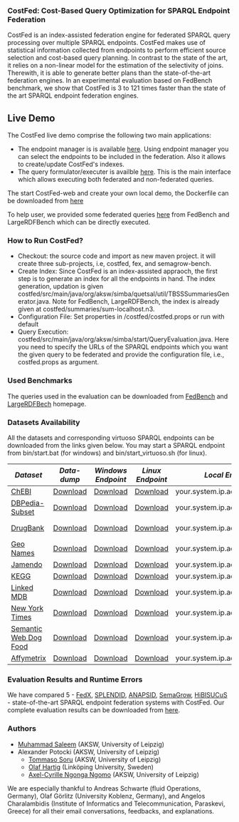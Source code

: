 ### CostFed: Cost-Based Query Optimization for SPARQL Endpoint Federation
 
 CostFed is an index-assisted federation engine for federated SPARQL query processing over multiple SPARQL endpoints. CostFed makes use of statistical information collected from endpoints to perform efficient source selection and cost-based query planning. In contrast to the state of the art, it relies on a non-linear model for the estimation of the selectivity of joins. Therewith, it is able to generate better plans than the state-of-the-art federation engines. In an experimental evaluation based on FedBench benchmark, we show
that CostFed is 3 to 121 times faster than the state of the art SPARQL endpoint federation engines. 
## Live Demo
The CostFed live demo comprise the following two main applications:
 * The endpoint manager is is available [here](http://manager.costfed.aksw.org). Using endpoint manager you can select the endpoints to be included in the federation. Also it allows to create/update CostFed's indexes. 
 * The query formulator/executer is availble [here](http://costfed.aksw.org). This is the main interface which allows executing both federated and non-federated queries. 
 
 The start CostFed-web and create your own local demo, the Dockerfile can be downloaded from [here](https://github.com/dice-group/CostFed/blob/master/Dokerfile)
 
 To help user, we provided some federated queries [here](http://costfed.aksw.org/rdf4j-workbench/repositories/costfed/saved-queries) from FedBench and LargeRDFBench which can be directly executed. 
### How to Run CostFed?
* Checkout: the source code and import as new maven project. it will create three sub-projects, i.e, costfed, fex, and semagrow-bench. 
* Create Index: Since CostFed is an index-assisted appraoch, the first step is to generate an index for all the endpoints in hand. The index generation, updation is given costfed/src/main/java/org/aksw/simba/quetsal/util/TBSSSummariesGenerator.java. Note for FedBench, LargeRDFBench, the index is already given at costfed/summaries/sum-localhost.n3. 
* Configuration File: Set properties in /costfed/costfed.props or run with default
* Query Execution: costfed/src/main/java/org/aksw/simba/start/QueryEvaluation.java. Here you need to specify the URLs of the SPARQL endpoints which you want the given query to be federated and provide the configuration file, i.e., costfed.props as argument.  

### Used Benchmarks
The queries used in the evaluation can be downloaded from [FedBench](http://fedbench.fluidops.net/) and [LargeRDFBech](https://github.com/AKSW/largerdfbench) homepage. 

### Datasets Availability 

All the datasets and corresponding virtuoso SPARQL endpoints can be downloaded from the links given below. You may start a SPARQL endpoint from bin/start.bat (for windows) and bin/start_virtuoso.sh (for linux). 

| *Dataset*  | *Data-dump*  | *Windows Endpoint*  | *Linux Endpoint*  | *Local Endpoint Url*  | *Live Endpoint Url*|
|------------|--------------|---------------------|-------------------|-----------------------|--------------------|
| [ChEBI](https://www.ebi.ac.uk/chebi/) |[Download](https://drive.google.com/file/d/0B1tUDhWNTjO-Vk81dGVkNVNuY1E/edit?usp=sharing/ )| [Download](https://drive.google.com/file/d/0B1tUDhWNTjO-TUR6RF9jX2xoMFU/edit?usp=sharing/)|[Download](https://drive.google.com/file/d/0B1tUDhWNTjO-Wk5LeHBzMUd3VHc/edit?usp=sharing )|your.system.ip.address:8890/sparql | - |
| [DBPedia-Subset](http://DBpedia.org/) |[Download](https://drive.google.com/file/d/0B1tUDhWNTjO-QWk5MVJud3cxUXM/edit?usp=sharing/ )|  [Download](https://drive.google.com/file/d/0B1tUDhWNTjO-WjNkZEZrTTZzbW8/edit?usp=sharing/)|[Download](https://drive.google.com/file/d/0B1tUDhWNTjO-OEgyXzBUVmlMQlk/edit?usp=sharing )|your.system.ip.address:8891/sparql |http://dbpedia.org/sparql |
| [ DrugBank](http://www.drugbank.ca/)|[Download](https://drive.google.com/file/d/0B1tUDhWNTjO-cVp5QV9VUWRuYkk/edit?usp=sharing/ ) | [Download](https://drive.google.com/file/d/0B1tUDhWNTjO-QmMyOE9RWV9oNHM/edit?usp=sharing/ )| [Download](https://drive.google.com/file/d/0B1tUDhWNTjO-U0V5Y0xDWXhzam8/edit?usp=sharing/ )|your.system.ip.address:8892/sparql | http://wifo5-04.informatik.uni-mannheim.de/drugbank/sparql|
| [Geo Names](http://www.geonames.org/) |[Download](https://drive.google.com/file/d/0B1tUDhWNTjO-WEZZb2VwOG5vZkU/edit?usp=sharing/ ) | [Download](https://drive.google.com/file/d/0B1tUDhWNTjO-VC1HWmhBMlFncWc/edit?usp=sharing/ ) | [Download](https://drive.google.com/file/d/0B_MUFqryVpByd3hJcHBPeHZhejA/edit?usp=sharing/ ) |your.system.ip.address:8893/sparql | http://factforge.net/sparql|
| [Jamendo](http://dbtune.org/jamendo/ ) |[Download](https://drive.google.com/file/d/0B1tUDhWNTjO-cWpmMWxxQ3Z2eVk/edit?usp=sharing/ ) | [Download](https://drive.google.com/file/d/0B1tUDhWNTjO-YXV6U0ZzLUF0S0k/edit?usp=sharing/ ) | [Download](https://drive.google.com/file/d/0B1tUDhWNTjO-V3JMZjdfRkZxLUU/edit?usp=sharing/ ) |your.system.ip.address:8894/sparql  | http://dbtune.org/jamendo/sparql/|
| [KEGG](http://www.genome.jp/kegg/) |[Download](https://drive.google.com/file/d/0B1tUDhWNTjO-TUdUcllRMGVJaHM/edit?usp=sharing/ ) | [Download](https://drive.google.com/file/d/0B1tUDhWNTjO-c1BNQ0dVWTVkUEU/edit?usp=sharing/ )| [Download](https://drive.google.com/file/d/0B1tUDhWNTjO-R1dKbDlHNXZ6blk/edit?usp=sharing/ ) |your.system.ip.address:8895/sparql |http://cu.kegg.bio2rdf.org/sparql |
| [Linked MDB](http://linkedmdb.org/) |[Download](https://drive.google.com/file/d/0B1tUDhWNTjO-bU5VN25NLXZXU0U/edit?usp=sharing/ ) | [Download](https://drive.google.com/file/d/0B1tUDhWNTjO-eXpVSjd2Y25PaVk/edit?usp=sharing/ )| [Download](https://drive.google.com/file/d/0B1tUDhWNTjO-NjVTVERvajJUcGc/edit?usp=sharing/) |your.system.ip.address:8896/sparql |http://www.linkedmdb.org/sparql |
| [New York Times](http://data.nytimes.com/) |[ Download](https://drive.google.com/file/d/0B1tUDhWNTjO-dThoTm9DSmY4Wms/edit?usp=sharing/) | [Download](https://drive.google.com/file/d/0B1tUDhWNTjO-VDhmNWJmZVcybm8/edit?usp=sharing/ ) | [Download](https://drive.google.com/file/d/0B1tUDhWNTjO-RG9GeVdxbDR4YjQ/edit?usp=sharing/ ) |your.system.ip.address:8897/sparql | - |
| [Semantic Web Dog Food](http://data.semanticweb.org/) |[Download](https://drive.google.com/file/d/0B1tUDhWNTjO-RjBWZXYyX2FDT1E/edit?usp=sharing/ )| [Download](https://drive.google.com/file/d/0B1tUDhWNTjO-c2h4al9VREF6bDg/edit?usp=sharing/ ) | [Download](https://drive.google.com/file/d/0B1tUDhWNTjO-UW5HaF9rekdialU/edit?usp=sharing/ ) |your.system.ip.address:8898/sparql | http://data.semanticweb.org/sparql|
| [Affymetrix](http://download.bio2rdf.org/release/2/affymetrix/affymetrix.html)| [Download](https://drive.google.com/file/d/0B1tUDhWNTjO-eHVlZ1RyVVFJQU0/edit?usp=sharing/ )| [ Download](https://drive.google.com/file/d/0B1tUDhWNTjO-RnV4SWtKelJTb0U/edit?usp=sharing/)|[Download](https://drive.google.com/file/d/0B1tUDhWNTjO-Tm9oazNUdV9Cb1k/edit?usp=sharing )|your.system.ip.address:8899/sparql |http://cu.affymetrix.bio2rdf.org/sparql |

### Evaluation Results and Runtime Errors
 
We have compared 5 - [FedX](https://www.mpi-inf.mpg.de/~khose/publications/ISWC2011.pdf ), [SPLENDID](http://ceur-ws.org/Vol-782/GoerlitzAndStaab_COLD2011.pdf ), [ANAPSID](http://link.springer.com/chapter/10.1007%2F978-3-642-25073-6_2#page-1 ), [SemaGrow](http://dl.acm.org/citation.cfm?id=2814886),
[HiBISUCuS](http://svn.aksw.org/papers/2014/HiBISCuS_ESWC/public.pdf) - state-of-the-art SPARQL endpoint federation systems with CostFed. Our complete evaluation results can be downloaded from [here](https://github.com/AKSW/CostFed/blob/master/Results.xlsx). 
 

### Authors

 * [Muhammad Saleem](https://sites.google.com/site/saleemsweb/) (AKSW, University of Leipzig) 
* Alexander Potocki (AKSW, University of Leipzig) 
  * [Tommaso Soru](http://tommaso-soru.it/) (AKSW, University of Leipzig)
  * [Olaf Hartig](http://olafhartig.de/) (Linköping University, Sweden)
  * [Axel-Cyrille Ngonga Ngomo](http://aksw.org/AxelNgonga.html) (AKSW, University of Leipzig)
 
We are especially thankful to Andreas Schwarte (fluid Operations, Germany), Olaf Görlitz (University Koblenz, Germany), and Angelos Charalambidis	(Institute of Informatics and Telecommunication, Paraskevi, Greece) for all their email conversations, feedbacks, and explanations. 	

